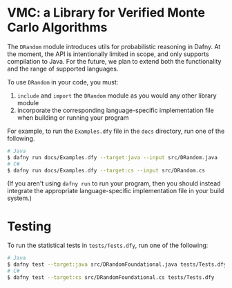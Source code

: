 # VMC: a Library for Verified Monte Carlo Algorithms

The `DRandom` module introduces utils for probabilistic reasoning in Dafny. At the moment, the API is intentionally limited in scope, and only supports compilation to Java. For the future, we plan to extend both the functionality and the range of supported languages.

To use `DRandom` in your code, you must:

1. `include` and `import` the `DRandom` module as you would any other library module
2. incorporate the corresponding language-specific implementation file when building or running your program

For example, to run the `Examples.dfy` file in the `docs` directory, run one of the following.

```bash
# Java
$ dafny run docs/Examples.dfy --target:java --input src/DRandom.java
# C#
$ dafny run docs/Examples.dfy --target:cs --input src/DRandom.cs
```

(If you aren't using `dafny run` to run your program,
then you should instead integrate the appropriate language-specific implementation file in your build system.)

# Testing

To run the statistical tests in `tests/Tests.dfy`, run one of the following:

```bash
# Java
$ dafny test --target:java src/DRandomFoundational.java tests/Tests.dfy
# C#
$ dafny test --target:cs src/DRandomFoundational.cs tests/Tests.dfy
```
